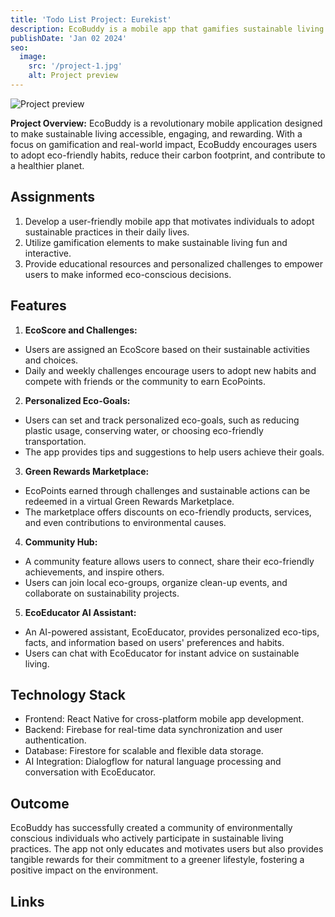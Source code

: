 ```yaml
---
title: 'Todo List Project: Eurekist'
description: EcoBuddy is a mobile app that gamifies sustainable living. Users can set eco-friendly goals, track their carbon footprint, and earn virtual rewards for adopting environmentally conscious habits.
publishDate: 'Jan 02 2024'
seo:
  image:
    src: '/project-1.jpg'
    alt: Project preview
---
```


![Project preview](/project-1.jpg)

**Project Overview:**
EcoBuddy is a revolutionary mobile application designed to make sustainable living accessible, engaging, and rewarding. With a focus on gamification and real-world impact, EcoBuddy encourages users to adopt eco-friendly habits, reduce their carbon footprint, and contribute to a healthier planet.

## Assignments

1. Develop a user-friendly mobile app that motivates individuals to adopt sustainable practices in their daily lives.
2. Utilize gamification elements to make sustainable living fun and interactive.
3. Provide educational resources and personalized challenges to empower users to make informed eco-conscious decisions.

## Features

1. **EcoScore and Challenges:**

- Users are assigned an EcoScore based on their sustainable activities and choices.
- Daily and weekly challenges encourage users to adopt new habits and compete with friends or the community to earn EcoPoints.

2. **Personalized Eco-Goals:**

- Users can set and track personalized eco-goals, such as reducing plastic usage, conserving water, or choosing eco-friendly transportation.
- The app provides tips and suggestions to help users achieve their goals.

3. **Green Rewards Marketplace:**

- EcoPoints earned through challenges and sustainable actions can be redeemed in a virtual Green Rewards Marketplace.
- The marketplace offers discounts on eco-friendly products, services, and even contributions to environmental causes.

4. **Community Hub:**

- A community feature allows users to connect, share their eco-friendly achievements, and inspire others.
- Users can join local eco-groups, organize clean-up events, and collaborate on sustainability projects.

5. **EcoEducator AI Assistant:**

- An AI-powered assistant, EcoEducator, provides personalized eco-tips, facts, and information based on users' preferences and habits.
- Users can chat with EcoEducator for instant advice on sustainable living.

## Technology Stack

- Frontend: React Native for cross-platform mobile app development.
- Backend: Firebase for real-time data synchronization and user authentication.
- Database: Firestore for scalable and flexible data storage.
- AI Integration: Dialogflow for natural language processing and conversation with EcoEducator.

## Outcome

EcoBuddy has successfully created a community of environmentally conscious individuals who actively participate in sustainable living practices. The app not only educates and motivates users but also provides tangible rewards for their commitment to a greener lifestyle, fostering a positive impact on the environment.

## Links
